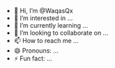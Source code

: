 - 👋 Hi, I’m @WaqasQx
- 👀 I’m interested in ...
- 🌱 I’m currently learning ...
- 💞️ I’m looking to collaborate on ...
- 📫 How to reach me ...
- 😄 Pronouns: ...
- ⚡ Fun fact: ...

<!---
WaqasQx/WaqasQx is a ✨ special ✨ repository because its `README.md` (this file) appears on your GitHub profile.
You can click the Preview link to take a look at your changes.
--->
